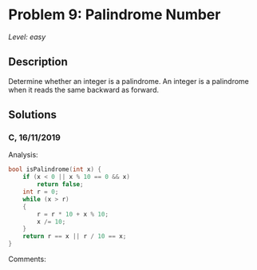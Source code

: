 # Problem 9: Palindrome Number
*Level: easy*
## Description
Determine whether an integer is a palindrome. An integer is a palindrome when it reads the same backward as forward.
## Solutions
### C, 16/11/2019
Analysis:
```c
bool isPalindrome(int x) {
    if (x < 0 || x % 10 == 0 && x)
        return false;
    int r = 0;
    while (x > r)
    {
        r = r * 10 + x % 10;
        x /= 10;
    }
    return r == x || r / 10 == x;
}
```
Comments: